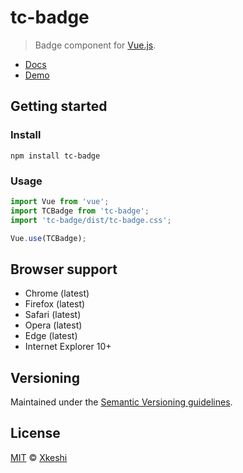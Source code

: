 # tc-badge

> Badge component for [Vue.js](https://vuejs.org/).

- [Docs](docs/index.md)
- [Demo](https://xkeshi.github.io/eks/#/components/badge)

## Getting started

### Install

```shell
npm install tc-badge
```

### Usage

```js
import Vue from 'vue';
import TCBadge from 'tc-badge';
import 'tc-badge/dist/tc-badge.css';

Vue.use(TCBadge);
```

## Browser support

- Chrome (latest)
- Firefox (latest)
- Safari (latest)
- Opera (latest)
- Edge (latest)
- Internet Explorer 10+

## Versioning

Maintained under the [Semantic Versioning guidelines](http://semver.org).

## License

[MIT](http://opensource.org/licenses/MIT) © [Xkeshi](http://xkeshi.com)
